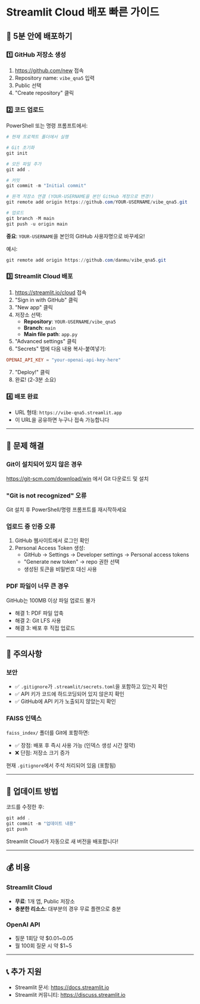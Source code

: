 # Streamlit Cloud 배포 빠른 가이드

## 🚀 5분 안에 배포하기

### 1️⃣ GitHub 저장소 생성
1. https://github.com/new 접속
2. Repository name: `vibe_qna5` 입력
3. Public 선택
4. "Create repository" 클릭

### 2️⃣ 코드 업로드
PowerShell 또는 명령 프롬프트에서:

```powershell
# 현재 프로젝트 폴더에서 실행

# Git 초기화
git init

# 모든 파일 추가
git add .

# 커밋
git commit -m "Initial commit"

# 원격 저장소 연결 (YOUR-USERNAME을 본인 GitHub 계정으로 변경!)
git remote add origin https://github.com/YOUR-USERNAME/vibe_qna5.git

# 업로드
git branch -M main
git push -u origin main
```

**중요**: `YOUR-USERNAME`을 본인의 GitHub 사용자명으로 바꾸세요!

예시:
```powershell
git remote add origin https://github.com/danmu/vibe_qna5.git
```

### 3️⃣ Streamlit Cloud 배포
1. https://streamlit.io/cloud 접속
2. "Sign in with GitHub" 클릭
3. "New app" 클릭
4. 저장소 선택:
   - **Repository**: `YOUR-USERNAME/vibe_qna5`
   - **Branch**: `main`
   - **Main file path**: `app.py`
5. "Advanced settings" 클릭
6. "Secrets" 탭에 다음 내용 복사-붙여넣기:

```toml
OPENAI_API_KEY = "your-openai-api-key-here"
```

7. "Deploy!" 클릭
8. 완료! (2-3분 소요)

### 4️⃣ 배포 완료
- URL 형태: `https://vibe-qna5.streamlit.app`
- 이 URL을 공유하면 누구나 접속 가능합니다

---

## 🔧 문제 해결

### Git이 설치되어 있지 않은 경우
https://git-scm.com/download/win 에서 Git 다운로드 및 설치

### "Git is not recognized" 오류
Git 설치 후 PowerShell/명령 프롬프트를 재시작하세요

### 업로드 중 인증 오류
1. GitHub 웹사이트에서 로그인 확인
2. Personal Access Token 생성:
   - GitHub → Settings → Developer settings → Personal access tokens
   - "Generate new token" → repo 권한 선택
   - 생성된 토큰을 비밀번호 대신 사용

### PDF 파일이 너무 큰 경우
GitHub는 100MB 이상 파일 업로드 불가
- 해결 1: PDF 파일 압축
- 해결 2: Git LFS 사용
- 해결 3: 배포 후 직접 업로드

---

## 📌 주의사항

### 보안
- ✅ `.gitignore`가 `.streamlit/secrets.toml`을 포함하고 있는지 확인
- ✅ API 키가 코드에 하드코딩되어 있지 않은지 확인
- ✅ GitHub에 API 키가 노출되지 않았는지 확인

### FAISS 인덱스
`faiss_index/` 폴더를 Git에 포함하면:
- ✅ 장점: 배포 후 즉시 사용 가능 (인덱스 생성 시간 절약)
- ❌ 단점: 저장소 크기 증가

현재 `.gitignore`에서 주석 처리되어 있음 (포함됨)

---

## 🔄 업데이트 방법

코드를 수정한 후:

```powershell
git add .
git commit -m "업데이트 내용"
git push
```

Streamlit Cloud가 자동으로 새 버전을 배포합니다!

---

## 💰 비용

### Streamlit Cloud
- **무료**: 1개 앱, Public 저장소
- **충분한 리소스**: 대부분의 경우 무료 플랜으로 충분

### OpenAI API
- 질문 1회당 약 $0.01~0.05
- 월 100회 질문 시 약 $1~5

---

## 📞 추가 지원

- Streamlit 문서: https://docs.streamlit.io
- Streamlit 커뮤니티: https://discuss.streamlit.io

